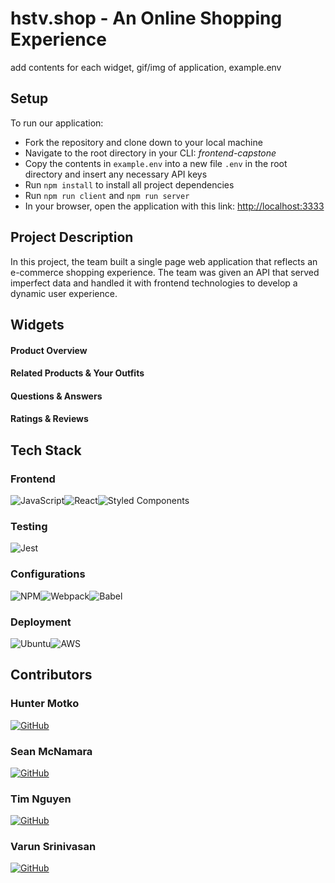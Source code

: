 # hstv.shop - An Online Shopping Experience

add contents for each widget, gif/img of application, example.env
## Setup
To run our application:
- Fork the repository and clone down to your local machine
- Navigate to the root directory in your CLI: *frontend-capstone*
- Copy the contents in `example.env` into a new file `.env` in the root directory and insert any necessary API keys
- Run `npm install` to install all project dependencies
- Run `npm run client` and `npm run server`
- In your browser, open the application with this link: [http://localhost:3333](http://localhost:3333)
## Project Description
In this project, the team built a single page web application that reflects an e-commerce shopping experience. The team was given an API that served imperfect data and handled it with frontend technologies to develop a dynamic user experience.

## Widgets
#### Product Overview

#### Related Products & Your Outfits

#### Questions & Answers

#### Ratings & Reviews

## Tech Stack
### **Frontend**
![JavaScript](https://img.shields.io/badge/javascript-%23323330.svg?style=for-the-badge&logo=javascript&logoColor=%23F7DF1E)![React](https://img.shields.io/badge/react-%2320232a.svg?style=for-the-badge&logo=react&logoColor=%2361DAFB)![Styled Components](https://img.shields.io/badge/styled--components-DB7093?style=for-the-badge&logo=styled-components&logoColor=white)
### **Testing**
![Jest](https://img.shields.io/badge/-jest-%23C21325?style=for-the-badge&logo=jest&logoColor=white)
### **Configurations**
![NPM](https://img.shields.io/badge/NPM-%23000000.svg?style=for-the-badge&logo=npm&logoColor=white)![Webpack](https://img.shields.io/badge/webpack-%238DD6F9.svg?style=for-the-badge&logo=webpack&logoColor=black)![Babel](https://img.shields.io/badge/Babel-F9DC3e?style=for-the-badge&logo=babel&logoColor=black)
### **Deployment**
![Ubuntu](https://img.shields.io/badge/Ubuntu-E95420?style=for-the-badge&logo=ubuntu&logoColor=white)![AWS](https://img.shields.io/badge/AWS-%23FF9900.svg?style=for-the-badge&logo=amazon-aws&logoColor=white)

## Contributors
### Hunter Motko
[![GitHub](https://img.shields.io/badge/github-%23121011.svg?style=for-the-badge&logo=github&logoColor=white)](https://github.com/hunterMotko)

### Sean McNamara
[![GitHub](https://img.shields.io/badge/github-%23121011.svg?style=for-the-badge&logo=github&logoColor=white)](https://github.com/seanmcnamara33)

### **Tim Nguyen**
[![GitHub](https://img.shields.io/badge/github-%23121011.svg?style=for-the-badge&logo=github&logoColor=white)](https://github.com/timnguy17)

### **Varun Srinivasan**
[![GitHub](https://img.shields.io/badge/github-%23121011.svg?style=for-the-badge&logo=github&logoColor=white)](https://github.com/varunsrinivasan2)
